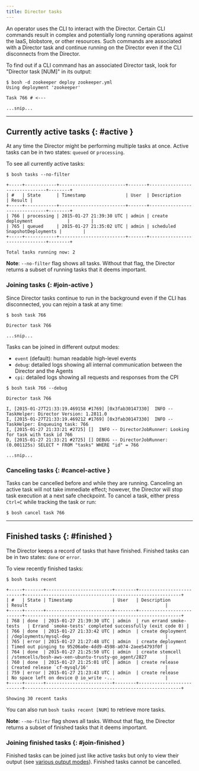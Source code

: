 ```yaml
---
title: Director tasks
---
```


An operator uses the CLI to interact with the Director. Certain CLI commands result in complex and potentially long running operations against the IaaS, blobstore, or other resources. Such commands are associated with a Director task and continue running on the Director even if the CLI disconnects from the Director.

To find out if a CLI command has an associated Director task, look for "Director task [NUM]" in its output:

```shell
$ bosh -d zookeeper deploy zookeeper.yml
Using deployment 'zookeeper'

Task 766 # <---

...snip...
```

---
## Currently active tasks {: #active }

At any time the Director might be performing multiple tasks at once. Active tasks can be in two states: `queued` or `processing`.

To see all currently active tasks:

```shell
$ bosh tasks --no-filter

+-----+------------+-------------------------+-------+-------------------------------+--------+
| #   | State      | Timestamp               | User  | Description                   | Result |
+-----+------------+-------------------------+-------+-------------------------------+--------+
| 766 | processing | 2015-01-27 21:39:30 UTC | admin | create deployment             |        |
| 765 | queued     | 2015-01-27 21:35:02 UTC | admin | scheduled SnapshotDeployments |        |
+-----+------------+-------------------------+-------+-------------------------------+--------+

Total tasks running now: 2
```

<p class="note"><strong>Note</strong>: <code>--no-filter</code> flag shows all tasks. Without that flag, the Director returns a subset of running tasks that it deems important.</p>

### Joining tasks {: #join-active }

Since Director tasks continue to run in the background even if the CLI has disconnected, you can rejoin a task at any time:

```shell
$ bosh task 766

Director task 766

...snip...
```

Tasks can be joined in different output modes:

- `event` (default): human readable high-level events
- `debug`: detailed logs showing all internal communication between the Director and the Agents
- `cpi`: detailed logs showing all requests and responses from the CPI

```shell
$ bosh task 766 --debug

Director task 766

I, [2015-01-27T21:33:19.469158 #1769] [0x3fab30147330]  INFO -- TaskHelper: Director Version: 1.2811.0
I, [2015-01-27T21:33:19.469212 #1769] [0x3fab30147330]  INFO -- TaskHelper: Enqueuing task: 766
I, [2015-01-27 21:33:21 #2725] []  INFO -- DirectorJobRunner: Looking for task with task id 766
D, [2015-01-27 21:33:21 #2725] [] DEBUG -- DirectorJobRunner: (0.001125s) SELECT * FROM "tasks" WHERE "id" = 766

...snip...
```

### Canceling tasks {: #cancel-active }

Tasks can be cancelled before and while they are running. Canceling an active task will not take immediate effect; however, the Director will stop task execution at a next safe checkpoint. To cancel a task, either press `Ctrl+C` while tracking the task or run:

```shell
$ bosh cancel task 766
```

---
## Finished tasks {: #finished }

The Director keeps a record of tasks that have finished. Finished tasks can be in two states: `done` or `error`.

To view recently finished tasks:

```shell
$ bosh tasks recent

+-----+-------+-------------------------+--------+--------------------------+-----------------------------------------------------------+
| #   | State | Timestamp               | User   | Description              | Result                                                    |
+-----+-------+-------------------------+--------+--------------------------+-----------------------------------------------------------+
| 768 | done  | 2015-01-27 21:39:30 UTC | admin  | run errand smoke-tests   | Errand `smoke-tests' completed successfully (exit code 0) |
| 766 | done  | 2015-01-27 21:33:42 UTC | admin  | create deployment        | /deployments/mysql-dep                                    |
| 765 | error | 2015-01-27 21:27:48 UTC | admin  | create deployment        | Timed out pinging to 95206a0e-4dd9-4598-a074-2aee54793f0f |
| 764 | done  | 2015-01-27 21:25:50 UTC | admin  | create stemcell          | /stemcells/bosh-aws-xen-ubuntu-trusty-go_agent/2827       |
| 760 | done  | 2015-01-27 21:25:01 UTC | admin  | create release           | Created release `cf-mysql/16'                             |
| 759 | error | 2015-01-27 21:23:43 UTC | admin  | create release           | No space left on device @ io_write -...                   |
+-----+-------+-------------------------+--------+--------------------------+-----------------------------------------------------------+

Showing 30 recent tasks
```

You can also run `bosh tasks recent [NUM]` to retrieve more tasks.

<p class="note"><strong>Note</strong>: <code>--no-filter</code> flag shows all tasks. Without that flag, the Director returns a subset of finished tasks that it deems important.</p>

### Joining finished tasks {: #join-finished }

Finished tasks can be joined just like active tasks but only to view their output (see [various output modes](#join-active)). Finished tasks cannot be cancelled.

